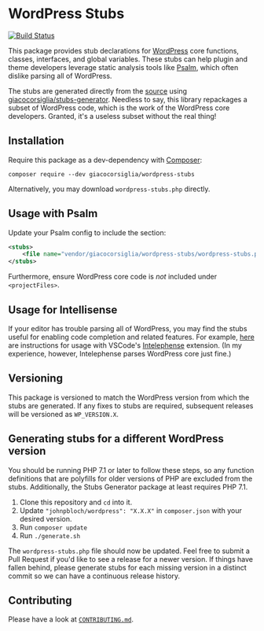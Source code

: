 # WordPress Stubs

[![Build Status](https://travis-ci.com/GiacoCorsiglia/wordpress-stubs.svg?branch=master)](https://travis-ci.com/GiacoCorsiglia/wordpress-stubs)

This package provides stub declarations for [WordPress](https://wordpress.org/) core functions, classes, interfaces, and global variables.  These stubs can help plugin and theme developers leverage static analysis tools like [Psalm](https://getpsalm.org/), which often dislike parsing all of WordPress.

The stubs are generated directly from the [source](https://github.com/johnpbloch/wordpress-core) using [giacocorsiglia/stubs-generator](https://github.com/GiacoCorsiglia/php-stubs-generator).  Needless to say, this library repackages a subset of WordPress code, which is the work of the WordPress core developers.  Granted, it's a useless subset without the real thing!

## Installation

Require this package as a dev-dependency with [Composer](https://getcomposer.org):

```
composer require --dev giacocorsiglia/wordpress-stubs
```

Alternatively, you may download `wordpress-stubs.php` directly.

## Usage with Psalm

Update your Psalm config to include the section:

```xml
<stubs>
    <file name="vendor/giacocorsiglia/wordpress-stubs/wordpress-stubs.php" />
</stubs>
```

Furthermore, ensure WordPress core code is _not_ included under `<projectFiles>`.

## Usage for Intellisense

If your editor has trouble parsing all of WordPress, you may find the stubs useful for enabling code completion and related features.  For example, [here](https://github.com/bmewburn/vscode-intelephense/issues/113) are instructions for usage with VSCode's [Intelephense](https://marketplace.visualstudio.com/items?itemName=bmewburn.vscode-intelephense-client) extension.  (In my experience, however, Intelephense parses WordPress core just fine.)

## Versioning

This package is versioned to match the WordPress version from which the stubs are generated.  If any fixes to stubs are required, subsequent releases will be versioned as `WP_VERSION.X`.

## Generating stubs for a different WordPress version

You should be running PHP 7.1 or later to follow these steps, so any function definitions that are polyfills for older versions of PHP are excluded from the stubs.  Additionally, the Stubs Generator package at least requires PHP 7.1.

1. Clone this repository and `cd` into it.
2. Update `"johnpbloch/wordpress": "X.X.X"` in `composer.json` with your desired version.
3. Run `composer update`
4. Run `./generate.sh`

The `wordpress-stubs.php` file should now be updated.  Feel free to submit a Pull Request if you'd like to see a release for a newer version.  If things have fallen behind, please generate stubs for each missing version in a distinct commit so we can have a continuous release history.

## Contributing

Please have a look at [`CONTRIBUTING.md`](.github/CONTRIBUTING.md).
